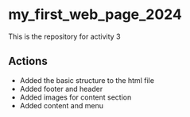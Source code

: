# my_first_web_page_2024

This is the repository for activity 3

## Actions

- Added the basic structure to the html file
- Added footer and header
- Added images for content section
- Added content and menu
